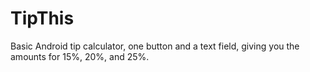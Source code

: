 # TipThis
Basic Android tip calculator, one button and a text field, giving you the amounts for 15%, 20%, and 25%.
